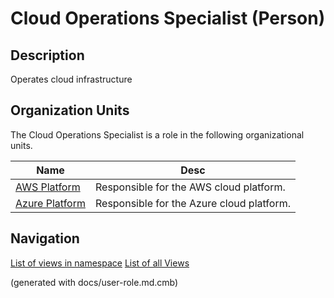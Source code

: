# Cloud Operations Specialist (Person)

## Description
Operates cloud infrastructure

## Organization Units
The Cloud Operations Specialist is a role in the following organizational units.

| Name | Desc |
|---|---|
| [AWS Platform](../../mybank/it-management/aws-unit.md) | Responsible for the AWS cloud platform. |
| [Azure Platform](../../mybank/it-management/azure-unit.md) | Responsible for the Azure cloud platform. |


## Navigation
[List of views in namespace](./views-in-namespace.md)
[List of all Views](../../views.md)

(generated with docs/user-role.md.cmb)
